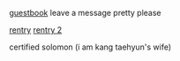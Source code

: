 [guestbook](https://soobin.123guestbook.com/) leave a message pretty please

[rentry](https://rentry.co/spilled) [rentry 2](https://rentry.co/yeonjun_)

certified solomon (i am kang taehyun's wife)
